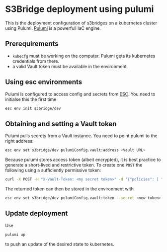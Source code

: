 # S3Bridge deployment using pulumi

This is the deployment configuration of s3bridges on a kubernetes cluster using Pulumi. [Pulumi](https://www.pulumi.com)  is 
a powerfull IaC engine.

## Prerequirements

- `kubecfg` must be working on the computer. Pulumi gets its kubernetes credentials from there.
- a valid Vault token must be available in the environment.

## Using esc environments

Pulumi is configured to access config and secrets from [ESC](https://www.pulumi.com/docs/esc/). You need to initialse this the first time

```bash
esc env init s3bridge/dev
```

## Obtaining and setting a Vault token

Pulumi pulls secrets from a Vault instance. You need to point pulumi to
the right address:

```bash
esc env set s3bridge/dev pulumiConfig.vault:address <Vault URL>
```

Because pulumi stores access token (albeit encrypted), it is best practice to generate a short-lived and restrictive token. To create one `POST` the following using a sufficiently permissive token:

```bash
curl -X POST -H "X-Vault-Token: <my secret token>" -d '{"policies": [ "read kv store"], "ttl": "24h" }' <Vault URL>/v1/auth/token/create | jq .auth.client_token
```

The returned token can then be stored in the environment with

```bash
esc env set s3bridge/dev pulumiConfig.vault:token --secret <new token>
```

## Update deployment

Use

```bash
pulumi up
```

to push an update of the desired state to kubernetes.